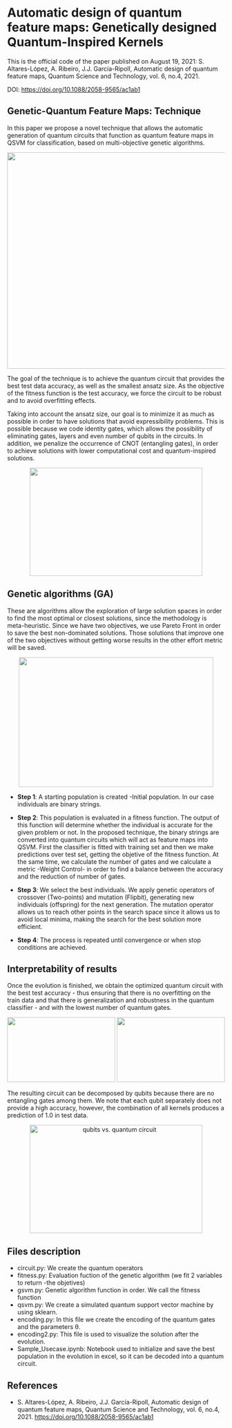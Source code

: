 # Automatic design of quantum feature maps: Genetically designed Quantum-Inspired Kernels

This is the official code of the paper published on August 19, 2021: S. Altares-López, A. Ribeiro, J.J. García-Ripoll, Automatic design
of quantum feature maps, Quantum Science and Technology, vol. 6, no.4, 2021. 

DOI: https://doi.org/10.1088/2058-9565/ac1ab1

## Genetic-Quantum Feature Maps: Technique

In this paper we propose a novel technique that allows the automatic generation of quantum circuits that function as quantum feature maps in QSVM for classification, based on multi-objective genetic algorithms.

<p align="center">
  <img src="https://github.com/sergio94al/Automatic-design-of-quantum-feature-maps/blob/main/General_tech.png" width="600" height="500">
</p>

The goal of the technique is to achieve the quantum circuit that provides the best test data accuracy, as well as the smallest ansatz size. As the objective of the fitness function is the test accuracy, we force the circuit to be robust and to avoid overfitting effects. 

Taking into account the ansatz size, our goal is to minimize it as much as possible in order to have solutions that avoid expressibility problems. This is possible because we code identity gates, which allows the possibility of eliminating gates, layers and even number of qubits in the circuits. In addition, we penalize the occurrence of CNOT (entangling gates), in order to achieve solutions with lower computational cost and quantum-inspired solutions.

<p align="center">
    <img src="https://github.com/sergio94al/Automatic-design-of-quantum-feature-maps/blob/main/Ansatz_build.png" width="400" height="250">
</p>

## Genetic algorithms (GA)

These are algorithms allow the exploration of large solution spaces in order to find the most optimal or closest solutions, since the methodology is meta-heuristic. Since we have two objectives, we use Pareto Front in order to save the best non-dominated solutions. Those solutions that improve one of the two objectives without getting worse results in the other effort metric will be saved.

<p align="center">
    <img src="https://github.com/sergio94al/Automatic-design-of-quantum-feature-maps/blob/main/GA.png" width="450" height="300">
</p>

* **Step 1**: A starting population is created -Initial population. In our case individuals are binary strings.

* **Step 2**: This population is evaluated in a fitness function. The output of this function will determine whether the individual is accurate for the given problem or not. In the proposed technique, the binary strings are converted into quantum circuits which will act as feature maps into QSVM. First the classifier is fitted with training set and then we make predictions over test set, getting the objetive of the fitness function.  At the same time, we calculate the number of gates and we calculate a metric -Weight Control- in order to find a balance between the accuracy and the reduction of number of gates.

* **Step 3**: We select the best individuals. We apply genetic operators of crossover (Two-points) and mutation (Flipbit), generating new individuals (offspring) for the next generation. The mutation operator allows us to reach other points in the search space since it allows us to avoid local minima, making the search for the best solution more efficient.

* **Step 4**: The process is repeated until convergence or when stop conditions are achieved.

## Interpretability of results

Once the evolution is finished, we obtain the optimized quantum circuit with the best test accuracy - thus ensuring that there is no overfitting on the train data and that there is generalization and robustness in the quantum classifier - and with the lowest number of quantum gates.

<p align="center">
    <img src="https://github.com/sergio94al/Automatic-design-of-quantum-feature-maps/blob/main/DS.png" width="250" height="150">               <img src="https://github.com/sergio94al/Automatic-design-of-quantum-feature-maps/blob/main/Optimized quantum feature map - moons.png" width="250" height="150">
</p>

The resulting circuit can be decomposed by qubits because there are no entangling gates among them. We note that each qubit separately does not provide a high accuracy, however, the combination of all kernels produces a prediction of 1.0 in test data.

<p align="center">
    <img src="https://github.com/sergio94al/Automatic-design-of-quantum-feature-maps/blob/main/Qubits_Interpretability.png" alt='qubits vs. quantum circuit' width="400" height="250">   
</p>


## Files description

* circuit.py: We create the quantum operators
* fitness.py: Evaluation fuction of the genetic algorithm (we fit 2 variables to return -the objetives)
* gsvm.py: Genetic algorithm function in order. We call the fitness function
* qsvm.py: We create a simulated quantum support vector machine by using sklearn.
* encoding.py: In this file we create the encoding of the quantum gates and the parameters θ.
* encoding2.py: This file is used to visualize the solution after the evolution.
* Sample_Usecase.ipynb: Notebook used to initialize and save the best population in the evolution in excel, so it can be decoded into a quantum circuit.

## References

* S. Altares-López, A. Ribeiro, J.J. García-Ripoll, Automatic design of quantum feature maps, Quantum Science and Technology, vol. 6, no.4, 2021. https://doi.org/10.1088/2058-9565/ac1ab1

